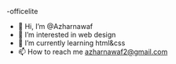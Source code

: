 -officelite
-  👋 Hi, I’m @Azharnawaf
- 👀 I’m interested in web design
- 🌱 I’m currently learning html&css
- 📫 How to reach me azharnawaf2@gmail.com
